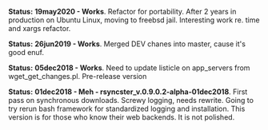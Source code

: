 __Status:__ __19may2020 - Works__. Refactor for portability. After 2 years in production on Ubuntu Linux, moving to freebsd jail. Interesting work re. time and xargs refactor.

__Status:__ __26jun2019 - Works__. Merged DEV chanes into master, cause it's good enuf.

__Status:__ __05dec2018 - Works__. Need to update listicle on app_servers from wget_get_changes.pl. Pre-release version

__Status:__ __01dec2018 - Meh - rsyncster\_v.0.9.0.2-alpha-01dec2018__. First pass on synchronous downloads. Screwy logging, needs rewrite. Going to try rerun bash framework for standardized logging and installation. This version is for those who know their web backends. It is not polished.

